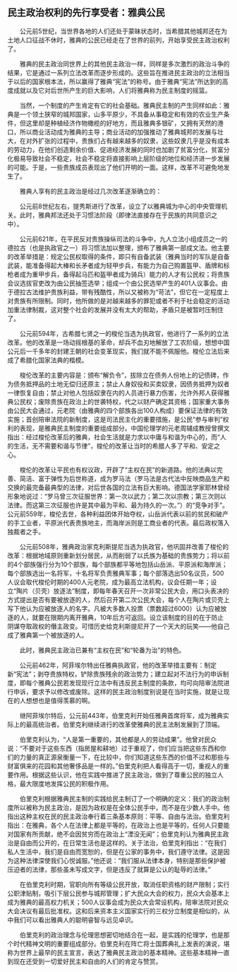 ## 民主政治权利的先行享受者：雅典公民

　　公元前5世纪，当世界各地的人们还处于蒙昧状态时，当希腊其他城邦还在为土地人口征战不休时，雅典的公民已经走在了世界的前列，开始享受民主政治权利了。

　　雅典的民主政治同世界上的其他民主政治一样，同样是多次激烈的政治斗争的结果，它是通过一系列立法改革而逐步形成的。这些旨在推进民主政治的立法相当于以后的国家根本法，所以赢得了雅典“宪法”的称号。由于雅典“宪法”所达到的高度成就以及它对后世所产生的巨大影响，人们将雅典称为民主制度的摇篮。

　　当然，一个制度的产生肯定有它的社会基础。雅典民主制的产生同样如此：雅典是一个领土狭窄的城邦国家，山多平原少，不具备从事稳定和有效的农业生产条件，但这里却是种植经济作物橄榄的好地方，而且雅典多银矿，又拥有天然的港口，所以商业活动成为雅典的主导；商业活动的加强推动了雅典城邦的发展与壮大，在对外扩张的过程中，贵族们占有越来越多的奴隶，这些奴隶几乎是没有成本的劳动力，在他们创造剩余价值、促进经济发展的同时也加剧了贫富分化，贫富分化极易导致社会不稳定，社会不稳定将直接影响上层阶级的地位和经济进一步发展的可能。于是，一些贵族成员表现出了他们开明的一面。这样，改革不可避免地发生了。

　　雅典人享有的民主政治是经过几次改革逐渐确立的：

　　公元前8世纪左右，提秀斯进行了改革，设立了以雅典城为中心的中央管理机关。此时，雅典邦法还处于习惯法阶段（即律法直接存在于民族的共同意识之中）。

　　公元前621年，在平民反对贵族操纵司法的斗争中，九人立法小组成员之一的德拉古（也是执政官之一）将习惯法加以整理，颁布了雅典第一部成文法。他主要的改革举措是：规定公民权取得的条件，即只有自备武装（雅典当时的军队是自备武装，能准备得起大棒和长矛者成为轻甲步兵，有能力为自己购置盔甲、盾牌和标枪者成为重甲步兵，备得起马匹和盔甲者成为骑兵）能力的人才有公民权；将贵族会议选拔官吏改为由公民抽签选举；组成一个由公民选举产生的401人议事会。由于德拉古法维护贵族利益，带有残酷性，所以又被称为“苛法”，但它在一定程度上对贵族有所限制。同时，他所做的是对越来越多的罪犯或者不利于社会稳定的活动加重法律制裁，这对整个社会的发展并没有太大的帮助，矛盾只是被暂时压制住了。

　　公元前594年，古希腊七贤之一的梭伦当选为执政官，他进行了一系列的立法改革。他的改革是一场动摇根基的革命，却兵不血刃地解放了工农阶级，想想中国公元后一千多年的封建王朝的社会变革现实，我们就不能不佩服他。梭伦立法后来成了希腊化国家法典的楷模。

　　梭伦改革的主要内容是：颁布“解负令”，拔除立在债务人份地上的记债碑，作为债务抵押品的土地无偿归还原主；禁止人身奴役和买卖奴隶，因债务抵押为奴者一律恢复自由；禁止对他人包括奴隶在内的人员进行暴力伤害，允许外邦人获得雅典公民权；废除贵族在政治上的世袭特权，代之以财产确定其资格；国家重大事务由公民大会通过，元老院（由雅典的四个部族各出100人构成）要保证法律的有效实施；首创陪审法院的新制度，这是司法民主化的重要措施，是公民“参与审判”权利的表现，是雅典民主制度的重要组成部分。中国伦理学的元老周辅成教授曾撰文指出：经过梭伦改革后的雅典，社会生活就是力求以中庸与和谐为中心的，而“人的生活，无不需要和谐与节律”，梭伦的改革让当时的希腊人多了平和、安定之心。

　　梭伦的改革让平民也有权议政，开辟了“主权在民”的新道路。他的法典以完善、简洁、富于弹性为后世称道，成为罗马法（罗马法是古代法中反映商品生产和交换的最完备最典型的法律，对后世各国的立法有巨大影响。德国法学家耶林曾经形象地说过：“罗马曾三次征服世界：第一次以武力；第二次以宗教；第三次则以法律。而这第三次征服也许是其中最为平和、最为持久的一次。”）的“竞争对手”。公元前559年，梭伦去世，各种利益团体开始夺权，山岳派代表以前的贫民和破产的手工业者，平原派代表贵族地主，而海岸派则是工商业者的代表。最后政权落入独裁者之手。

　　公元前508年，雅典政治家克利斯提尼当选为执政官，他巩固并改善了梭伦的改革：根据地域原则重新划分居民，从而削弱了以氏族为基础的贵族势力；将以前的4个部族强行分为10个部族，每个部族都平等地包括山岳派、平原派和海岸派；每个部族选出一名将军，十名将军负责雅典军事；每个部落选出50名议员，500人议会取代梭伦时期的400人元老院，成为最高立法机构，议会任期一年；设立“陶片（贝壳）放逐法”制度，即每年春天召开一次非常公民大会，用口头表决的方式提出是否有要被放逐的人，然后召开第二次公民大会，每个人在陶片或贝壳上写下他认为应被放逐人的名字。凡被大多数人投票（票数超过6000）认为应被放逐的人，就要在限期内离开雅典，10年后方可返回。设立该制度的目的在于防止阴谋夺取政权的僭主政变。可惜历史给克利斯提尼开了一个天大的玩笑——他自己成了雅典第一个被放逐的人。

　　此时，雅典民主政治已兼有“主权在民”和“轮番为治”的特色。

　　公元前462年，阿菲埃尔特出任雅典执政官，他的改革举措主要有：制定新“宪法”；剥夺贵族特权，铲除贵族残余的政治势力；建立起对不法行为的申诉制度，即每个雅典公民若发现现行立法中有违反民主制度的条款，均可向陪审法院进行申诉，要求予以修改或废除。这样的民主政治制度别说是在当时实施，就是让现在的人想想也是值得羡慕的啊。

　　继阿菲埃尔特后，公元前443年，伯里克利开始任雅典首席将军，成为雅典实际上的最高统治者。伯里克利继续进行的改革使雅典的民主法制发展到了顶端。

　　伯里克利认为，“人是第一重要的，其他都是人的劳动成果”。他曾对民众说：“不要对于这些东西（指房屋和耕地）过于重视了，你们应当把这些东西和你们的力量的真正源泉衡量一下，在比较中，你们知道这些东西的价值不过和那些与财富俱来的花园和其他奢侈品是一样的。”伯里克利把人看得高于一切，重视人的重要作用。根据这些认识，他在实践中推进了民主政治，做到了尊重公民的独立人格，最大限度地发挥公民的积极作用。

　　伯里克利根据雅典民主制的实践给民主制订了一个明确的定义：我们的政治制度所以被称为民主政治，是因为政权是在全体公民手中，而不是在少数人手中。他指出这种主权在民的民主政治奉行着三条基本原则：平等、自由与法治。伯里克利指出：在雅典，各个人在法律上都是平等的，在政治上也是平等的，任何人只要能对国家有所贡献，绝不会因贫穷而在政治上“湮没无闻”；伯里克利认为雅典民主政治是自由而公开的，在日常生活也是这样的。关于法治，伯里克利指出：“在我们私人生活中，我们是自由而宽恕的，但是在公家的事务中，我们遵守法律。这是因为这种法律深使我们心悦诚服。”他还说：“我们服从法律本身，特别是那些保护被压迫者的法律，那些虽未写成文字，但是违反了就算是公认的耻辱的法律。”

　　在伯里克利时期，官职向所有等级公民开放，取消任职资格的财产限制；实行公职津贴制，吸引下层公民参与城邦管理；扩大民众大会的权力，民众大会基本上成为雅典的最高权力机关；500人议事会成为民众大会常设机构，陪审法院对民众大会决议有最后批准权。这和后来资本主义国家实行的三权分立制度是相似的，从中我们可以看出雅典人的聪明睿智与远见卓识。

　　伯里克利的政治理念与伦理思想密切地结合在一起，是实践的伦理学，也是那个时代精神文明的重要组成部分。伯里克利在阵亡将士国葬典礼上发表的演说，堪称为世界上最早的民主宣言，表达了雅典民主政治的基本精神。这些基本精神一直到现在还受到一切爱好民主和自由的人们的肯定与赞赏。
